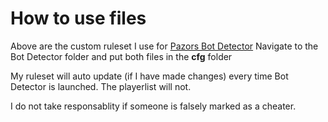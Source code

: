 # How to use files
 Above are the custom ruleset I use for [Pazors Bot Detector](https://github.com/PazerOP/tf2_bot_detector)
 Navigate to the Bot Detector folder and put both files in the **cfg** folder

 My ruleset will auto update (if I have made changes) every time Bot Detector is launched. The playerlist will not.

 I do not take responsablity if someone is falsely marked as a cheater.
